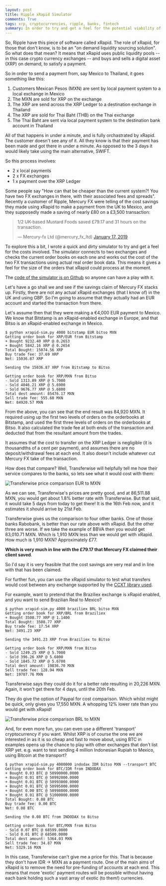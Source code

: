 ```yaml
---
layout: post
title: Ripple xRapid Simulator
comments: True
tags: xrp, cryptocurrencies, ripple, banks, fintech
summary: In order to try and get a feel for the potential viability of payments using Ripple's xRapid system, I thought I'd knock up a quick simulator to calculate the actual price of a transfer using xRapid to compare to the current money transfer options
---
```


So, Ripple have this piece of software called xRapid. The role of xRapid, for those that don't know, is to be an "on demand liquidity sourcing solution". So what does that mean? It means that xRapid uses public liquidity pools -- in this case crypto currency exchanges -- and buys and sells a digital asset (XRP) on demand, to satisfy a payment.

So in order to send a payment from, say Mexico to Thailand, it goes something like this:

1. Customers Mexican Pesos (MXN) are sent by local payment system to a local exchange in Mexico
2. The MXN are sold for XRP on the exchange
3. The XRP are send across the XRP Ledger to a destination exchange in Thailand
4. The XRP are sold for Thai Baht (THB) on the Thai exchange
5. The Thai Baht are sent via local payment system to the destination bank account in Thailand

All of that happens in under a minute, and is fully orchastrated by xRapid. The customer doesn't see any of it. All they know is that their payment has been made and got there in under a minute. As opposed to the 3 days it would likely take using the main alternative, SWIFT.

So this process involves:

- 2 x local payments
- 2 x FX exchanges
- 1 x payment over the XRP Ledger

Some people say "How can that be cheaper than the current system?! You have two FX exchanges in there, with their associated fees and spreads". Recently a customer of Ripple, Mercury FX were telling of the cost savings they made using xRapid to make a payment from the UK to Mexico, and they supposedly made a saving of nearly £80 on a £3,500 transaction:

<blockquote class="twitter-tweet" data-lang="en"><p lang="en" dir="ltr">1/2 UK-based Mustard Foods saved £79.17 and 31 hours on the transaction.</p>&mdash; Mercury-fx Ltd (@mercury_fx_ltd) <a href="https://twitter.com/mercury_fx_ltd/status/1085915011636187138?ref_src=twsrc%5Etfw">January 17, 2019</a></blockquote>
<script async src="https://platform.twitter.com/widgets.js" charset="utf-8"></script>


To explore this a bit, I wrote a quick and dirty simulator to try and get a feel for the costs involved. The simulator connects to two exchanges and checks the current order books on each one and works out the cost of the two FX transactions using actual real order book data. This means it gives a feel for the size of the orders that xRapid could process at the moment.

The [code of the simulator is on Github](https://github.com/hammertoe/xrapid-sim) so anyone can have a play with it.

Let's have a go shall we and see if the savings claim of Mercury FX stacks up. Firstly, there are not any actual xRapid exchanges (that I know of) in the UK and using GBP. So I'm going to assume that they actually had an EUR account and started the transaction from there. 

Let's assume then that they were making a €4,000 EUR payment to Mexico. We know that Bitstamp is an xRapid-enabled exchange in Europe, and that Bitso is an xRapid-enabled exchange in Mexico.

```text
$ python xrapid-sim.py 4000 bitstamp EUR bitso MXN 
Getting order book for XRP/EUR from Bitstamp
+ Bought 9232.40 XRP @ 0.2653
+ Bought 5842.16 XRP @ 0.2654
Total Bought: 15074.56 XRP
Buy trade fee: 37.69 XRP
Net: 15036.87 XRP

Sending the 15036.87 XRP from Bitstamp to Bitso

Getting order book for XRP/MXN from Bitso
- Sold 1313.89 XRP @ 5.7000
- Sold 4046.21 XRP @ 5.6900
- Sold 9676.77 XRP @ 5.6800
Total dest amount: 85476.17 MXN
Sell trade fee: 555.60 MXN
Net: 84920.57 MXN
```

From the above, you can see that the end result was 84,920 MXN. It required using up the first two levels of orders on the orderbooks at Bitstamp, and used the first three levels of orders on the orderbooks at Bitso. It also calculated the trade fee at both ends of the transaction and deducted that from the resultant amount from the trades.

It assumes that the cost to transfer on the XRP Ledger is negligible (it is thousandths of a cent per payment), and assumes there are no deposit/withdrawal fees at each end. It also doesn't include whatever cut Mercury FX take of the transaction. 

How does that compare? Well, Transferwise will helpfully tell me how their service compares to the banks, so lets see what it would cost with them:

![Transferwise price comparison EUR to MXN](/public/transferwise-eur-mxn.png)

As we can see, Transferwise's prices are pretty good, and at 86,511.88 MXN, you would get about 1.8% better rate with Transferwise. But that said, it would take 5 days from today to get there! It is the 16th Feb now, and it estimates it should arrive by 21st Feb. 

Transferwise gives us the comparison to four other banks. One of those banks Rabobank, is better than our rate above with xRapid. But the other three are worse. If we take the example of BBVA then you would get 83,010.71 MXN. Which is 1,910 MXN less than we would get with xRapid. How much is 1,910 MXN? Approximately £77. 

**Which is very much in line with the £79.17 that Mercury FX claimed their client saved**.

So I'd say it is very feasible that the cost savings are very real and in line with that has been claimed.

For further fun, you can use the xRapid simulator to test what transfers would cost between any exchange supported by the [CCXT library used](https://github.com/ccxt/ccxt).

For example, want to pretend that the Braziliex exchange is xRapid enabled, and you want to send Brazilian Real to Mexico?

```text
$ python xrapid-sim.py 4000 braziliex BRL bitso MXN
Getting order book for XRP/BRL from Braziliex
+ Bought 3508.77 XRP @ 1.1400
Total Bought: 3508.77 XRP
Buy trade fee: 17.54 XRP
Net: 3491.23 XRP

Sending the 3491.23 XRP from Braziliex to Bitso

Getting order book for XRP/MXN from Bitso
- Sold 1249.25 XRP @ 5.7000
- Sold 396.26 XRP @ 5.6800
- Sold 1845.72 XRP @ 5.6700
Total dest amount: 19836.70 MXN
Sell trade fee: 128.94 MXN
Net: 19707.76 MXN
```

Transferwise says they could do it for a better rate resulting in 20,226 MXN. Again, it won't get there for 4 days, until the 20th Feb.

They do give the option of Paypal for cost comparison. Which whilst might be quick, only gives you 17,550 MXN. A whopping 12% lower rate than you would get with xRapid!

![Transferwise price comparison BRL to MXN](/public/transferwise-brl-mxn.png)

And, for even more fun, you can even use a different 'transport' cryptocurrency if you want. Whilst XRP is of course the one we are interested in as it is so cheap and fast to move about, using BTC in examples opens up the chance to play with other exchanges that don't list XRP yet. e.g. want to test sending 4 million Indonesian Rupiah to Mexico, using Bitcoin at the transport?

```text
$ python xrapid-sim.py 4000000 indodax IDR bitso MXN --transport BTC
Getting order book for BTC/IDR from INDODAX
+ Bought 0.03 BTC @ 50990000.0000
+ Bought 0.01 BTC @ 50992000.0000
+ Bought 0.01 BTC @ 50993000.0000
+ Bought 0.01 BTC @ 50995000.0000
+ Bought 0.00 BTC @ 50998000.0000
+ Bought 0.01 BTC @ 51000000.0000
Total Bought: 0.08 BTC
Buy trade fee: 0.00 BTC
Net: 0.08 BTC

Sending the 0.08 BTC from INDODAX to Bitso

Getting order book for BTC/MXN from Bitso
- Sold 0.07 BTC @ 68599.0000
- Sold 0.01 BTC @ 68500.0000
Total dest amount: 5364.03 MXN
Sell trade fee: 34.87 MXN
Net: 5329.16 MXN
```

In this case, Transferwise can't give me a price for this. That is because they don't have IDR -> MXN as a payment route. One of the main aims of xRapid is to remove the need for pre-funding of accounts at each end. This means that more 'exotic' payment routes will be possible without having each bank holding such a vast array of exotic (to them!) currencies.

